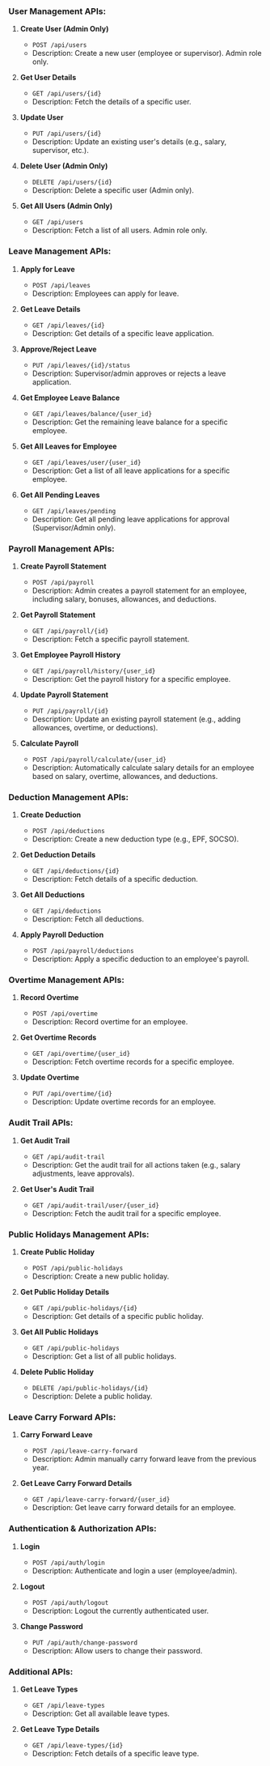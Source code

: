 ### **User Management APIs**:

1. **Create User (Admin Only)**
    
    - `POST /api/users`
    - Description: Create a new user (employee or supervisor). Admin role only.
2. **Get User Details**
    
    - `GET /api/users/{id}`
    - Description: Fetch the details of a specific user.
3. **Update User**
    
    - `PUT /api/users/{id}`
    - Description: Update an existing user's details (e.g., salary, supervisor, etc.).
4. **Delete User (Admin Only)**
    
    - `DELETE /api/users/{id}`
    - Description: Delete a specific user (Admin only).
5. **Get All Users (Admin Only)**
    
    - `GET /api/users`
    - Description: Fetch a list of all users. Admin role only.


### **Leave Management APIs**:

1. **Apply for Leave**
    
    - `POST /api/leaves`
    - Description: Employees can apply for leave.
2. **Get Leave Details**
    
    - `GET /api/leaves/{id}`
    - Description: Get details of a specific leave application.
3. **Approve/Reject Leave**
    
    - `PUT /api/leaves/{id}/status`
    - Description: Supervisor/admin approves or rejects a leave application.
4. **Get Employee Leave Balance**
    
    - `GET /api/leaves/balance/{user_id}`
    - Description: Get the remaining leave balance for a specific employee.
5. **Get All Leaves for Employee**
    
    - `GET /api/leaves/user/{user_id}`
    - Description: Get a list of all leave applications for a specific employee.
6. **Get All Pending Leaves**
    
    - `GET /api/leaves/pending`
    - Description: Get all pending leave applications for approval (Supervisor/Admin only).
      
      

### **Payroll Management APIs**:

1. **Create Payroll Statement**
    
    - `POST /api/payroll`
    - Description: Admin creates a payroll statement for an employee, including salary, bonuses, allowances, and deductions.
2. **Get Payroll Statement**
    
    - `GET /api/payroll/{id}`
    - Description: Fetch a specific payroll statement.
3. **Get Employee Payroll History**
    
    - `GET /api/payroll/history/{user_id}`
    - Description: Get the payroll history for a specific employee.
4. **Update Payroll Statement**
    
    - `PUT /api/payroll/{id}`
    - Description: Update an existing payroll statement (e.g., adding allowances, overtime, or deductions).
5. **Calculate Payroll**
    
    - `POST /api/payroll/calculate/{user_id}`
    - Description: Automatically calculate salary details for an employee based on salary, overtime, allowances, and deductions.


### **Deduction Management APIs**:

1. **Create Deduction**
    
    - `POST /api/deductions`
    - Description: Create a new deduction type (e.g., EPF, SOCSO).
2. **Get Deduction Details**
    
    - `GET /api/deductions/{id}`
    - Description: Fetch details of a specific deduction.
3. **Get All Deductions**
    
    - `GET /api/deductions`
    - Description: Fetch all deductions.
4. **Apply Payroll Deduction**
    
    - `POST /api/payroll/deductions`
    - Description: Apply a specific deduction to an employee's payroll.


### **Overtime Management APIs**:

1. **Record Overtime**
    
    - `POST /api/overtime`
    - Description: Record overtime for an employee.
2. **Get Overtime Records**
    
    - `GET /api/overtime/{user_id}`
    - Description: Fetch overtime records for a specific employee.
3. **Update Overtime**
    
    - `PUT /api/overtime/{id}`
    - Description: Update overtime records for an employee.


### **Audit Trail APIs**:

1. **Get Audit Trail**
    
    - `GET /api/audit-trail`
    - Description: Get the audit trail for all actions taken (e.g., salary adjustments, leave approvals).
2. **Get User's Audit Trail**
    
    - `GET /api/audit-trail/user/{user_id}`
    - Description: Fetch the audit trail for a specific employee.



### **Public Holidays Management APIs**:

1. **Create Public Holiday**
    
    - `POST /api/public-holidays`
    - Description: Create a new public holiday.
2. **Get Public Holiday Details**
    
    - `GET /api/public-holidays/{id}`
    - Description: Get details of a specific public holiday.
3. **Get All Public Holidays**
    
    - `GET /api/public-holidays`
    - Description: Get a list of all public holidays.
4. **Delete Public Holiday**
    
    - `DELETE /api/public-holidays/{id}`
    - Description: Delete a public holiday.



### **Leave Carry Forward APIs**:

1. **Carry Forward Leave**
    
    - `POST /api/leave-carry-forward`
    - Description: Admin manually carry forward leave from the previous year.
2. **Get Leave Carry Forward Details**
    
    - `GET /api/leave-carry-forward/{user_id}`
    - Description: Get leave carry forward details for an employee.


### **Authentication & Authorization APIs**:

1. **Login**
    
    - `POST /api/auth/login`
    - Description: Authenticate and login a user (employee/admin).
2. **Logout**
    
    - `POST /api/auth/logout`
    - Description: Logout the currently authenticated user.
3. **Change Password**
    
    - `PUT /api/auth/change-password`
    - Description: Allow users to change their password.


### **Additional APIs**:

1. **Get Leave Types**
    
    - `GET /api/leave-types`
    - Description: Get all available leave types.
2. **Get Leave Type Details**
    
    - `GET /api/leave-types/{id}`
    - Description: Fetch details of a specific leave type.